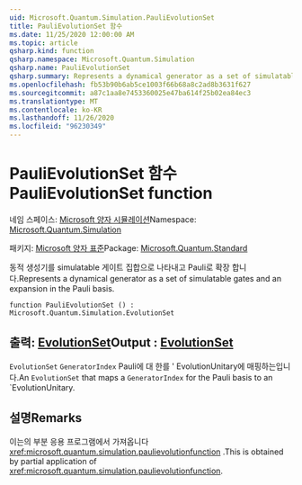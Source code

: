 ```yaml
---
uid: Microsoft.Quantum.Simulation.PauliEvolutionSet
title: PauliEvolutionSet 함수
ms.date: 11/25/2020 12:00:00 AM
ms.topic: article
qsharp.kind: function
qsharp.namespace: Microsoft.Quantum.Simulation
qsharp.name: PauliEvolutionSet
qsharp.summary: Represents a dynamical generator as a set of simulatable gates and an expansion in the Pauli basis.
ms.openlocfilehash: fb53b90b6ab5ce1003f66b68a8c2ad8b3631f627
ms.sourcegitcommit: a87c1aa8e7453360025e47ba614f25b02ea84ec3
ms.translationtype: MT
ms.contentlocale: ko-KR
ms.lasthandoff: 11/26/2020
ms.locfileid: "96230349"
---
```

# <a name="paulievolutionset-function"></a><span data-ttu-id="d91c5-102">PauliEvolutionSet 함수</span><span class="sxs-lookup"><span data-stu-id="d91c5-102">PauliEvolutionSet function</span></span>

<span data-ttu-id="d91c5-103">네임 스페이스: [Microsoft 양자 시뮬레이션](xref:Microsoft.Quantum.Simulation)</span><span class="sxs-lookup"><span data-stu-id="d91c5-103">Namespace: [Microsoft.Quantum.Simulation](xref:Microsoft.Quantum.Simulation)</span></span>

<span data-ttu-id="d91c5-104">패키지: [Microsoft 양자 표준](https://nuget.org/packages/Microsoft.Quantum.Standard)</span><span class="sxs-lookup"><span data-stu-id="d91c5-104">Package: [Microsoft.Quantum.Standard](https://nuget.org/packages/Microsoft.Quantum.Standard)</span></span>


<span data-ttu-id="d91c5-105">동적 생성기를 simulatable 게이트 집합으로 나타내고 Pauli로 확장 합니다.</span><span class="sxs-lookup"><span data-stu-id="d91c5-105">Represents a dynamical generator as a set of simulatable gates and an expansion in the Pauli basis.</span></span>

```qsharp
function PauliEvolutionSet () : Microsoft.Quantum.Simulation.EvolutionSet
```


## <a name="output--evolutionset"></a><span data-ttu-id="d91c5-106">출력: [EvolutionSet](xref:Microsoft.Quantum.Simulation.EvolutionSet)</span><span class="sxs-lookup"><span data-stu-id="d91c5-106">Output : [EvolutionSet](xref:Microsoft.Quantum.Simulation.EvolutionSet)</span></span>

<span data-ttu-id="d91c5-107">`EvolutionSet` `GeneratorIndex` Pauli에 대 한를 ' EvolutionUnitary에 매핑하는입니다.</span><span class="sxs-lookup"><span data-stu-id="d91c5-107">An `EvolutionSet` that maps a `GeneratorIndex` for the Pauli basis to an \`EvolutionUnitary.</span></span>

## <a name="remarks"></a><span data-ttu-id="d91c5-108">설명</span><span class="sxs-lookup"><span data-stu-id="d91c5-108">Remarks</span></span>

<span data-ttu-id="d91c5-109">이는의 부분 응용 프로그램에서 가져옵니다 <xref:microsoft.quantum.simulation.paulievolutionfunction> .</span><span class="sxs-lookup"><span data-stu-id="d91c5-109">This is obtained by partial application of <xref:microsoft.quantum.simulation.paulievolutionfunction>.</span></span>